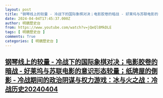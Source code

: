 ```yaml
---
layout: post
title: "钢琴线上的较量 - 冷战下的国际象棋对决；电影胶卷的暗战 - 好莱坞与苏联电影的意识形态较量；纸牌屋的倒影 - 冷战期间的政治阴谋与权力游戏：冰与火之战：冷战历史20240404"
date: 2024-04-04T17:45:37.000Z
author: 明鏡歷史台
from: https://www.youtube.com/watch?v=jQeQl8MkDLE
tags: [ 明鏡歷史台 ]
comments: True
categories: [ 明鏡歷史台 ]
---
```

<!--1712252737000-->
[钢琴线上的较量 - 冷战下的国际象棋对决；电影胶卷的暗战 - 好莱坞与苏联电影的意识形态较量；纸牌屋的倒影 - 冷战期间的政治阴谋与权力游戏：冰与火之战：冷战历史20240404](https://www.youtube.com/watch?v=jQeQl8MkDLE)
------

<div>

</div>

